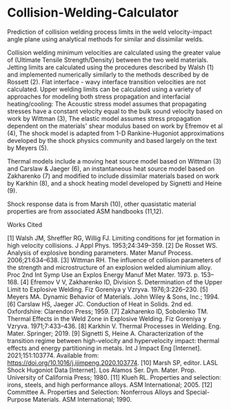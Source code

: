 # Collision-Welding-Calculator
Prediction of collision welding process limits in the weld velocity-impact angle plane using analytical methods for similar and dissimilar welds.


Collision welding minimum velocities are calculated using the greater value of (Ultimate Tensile Strength/Density) between the two weld materials.
Jetting limits are calculated using the procedures described by Walsh (1) and implemented numerically similarly to the methods described by de Rossett (2).
Flat interface - wavy interface transition velocities are not calculated.
Upper welding limits can be calculated using a variety of approaches for modeling both stress propagation and interfacial heating/cooling:
  The Acoustic stress model assumes that propagating stresses have a constant velocity equal to the bulk sound velocity based on work by Wittman (3),
  The elastic model assumes stress propagation dependent on the materials' shear modulus based on work by Efremov et al (4),
  The shock model is adapted from 1-D Rankine-Hugoniot approximations developed by the shock physics community and based largely on the text by Meyers (5).

  Thermal models include a moving heat source model based on Wittman (3) and Carslaw & Jaeger (6), 
  an instantaneous heat source model based on Zakharenko (7) and modified to include dissimilar materials based on work by Karkhin (8), 
  and a shock heating model developed by Signetti and Heine (9).
  
  Shock response data is from Marsh (10), other quasistatic material properties are from associated ASM handbooks (11,12).
  
  Works Cited
  
[1] 	Walsh JM, Shreffler RG, Willig FJ. Limiting conditions for jet formation in high velocity collisions. J Appl Phys. 1953;24:349–359.
[2] 	De Rosset WS. Analysis of explosive bonding parameters. Mater Manuf Process. 2006;21:634–638.
[3] 	Wittman RH. The influence of collision parameters of the strength and microstructure of an explosion welded aluminium alloy. Proc 2nd Int Symp Use an Explos Energy Manuf Met Mater. 1973. p. 153–168.
[4] 	Efremov V V, Zakharenko ID, Division S. Determination of the Upper Limit to Explosive Welding. Fiz Goreniya y Vzryva. 1976;3:226–230.
[5] 	Meyers MA. Dynamic Behavior of Materials. John Wiley & Sons, Inc.; 1994.
[6] 	Carslaw HS, Jaeger JC. Conduction of Heat in Solids. 2nd ed. Oxfordshire: Clarendon Press; 1959.
[7] 	Zakharenko ID, Sobolenko TM. Thermal Effects in the Weld Zone in Explosive Welding. Fiz Goreniya y Vzryva. 1971;7:433–436.
[8] 	Karkhin V. Thermal Processes in Welding. Eng. Mater. Springer; 2019.
[9] 	Signetti S, Heine A. Characterization of the transition regime between high-velocity and hypervelocity impact: thermal effects and energy partitioning in metals. Int J Impact Eng [Internet]. 2021;151:103774. Available from: https://doi.org/10.1016/j.ijimpeng.2020.103774.
[10] 	Marsh SP, editor. LASL Shock Hugoniot Data [Internet]. Los Alamos Ser. Dyn. Mater. Prop. University of California Press; 1980.
[11] 	Klueh RL. Properties and selection: irons, steels, and high performance alloys. ASM International; 2005.
[12] 	Committee A. Properties and Selection: Nonferrous Alloys and Special-Purpose Materials. ASM International; 1990.

